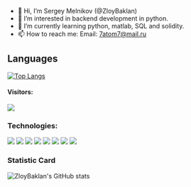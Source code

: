 - 👋 Hi, I’m Sergey Melnikov (@ZloyBaklan)
- 👀 I’m interested in backend development in python.
- 🌱 I’m currently learning python, matlab, SQL and solidity.
- 📫 How to reach me:
    Email: 7atom7@mail.ru
## Languages
[![Top Langs](https://github-readme-stats.vercel.app/api/top-langs/?username=ZloyBaklan&langs_count=10)](https://github.com/ZloyBaklan/github-readme-stats)
#### Visitors: 
![](https://komarev.com/ghpvc/?username=ZloyBaklan&color=red)
### Technologies: 
![](https://img.shields.io/badge/python-3.7-blue)
![](https://img.shields.io/badge/nginx-red)
![](https://img.shields.io/badge/SQL-green)
![](https://img.shields.io/badge/Docker-grey)
![](https://img.shields.io/badge/Solidity-orange)
![](https://img.shields.io/badge/restframework-purple)
![](https://img.shields.io/badge/Django-brown)
![](https://img.shields.io/badge/MatLab-orange)
### Statistic Card
![ZloyBaklan's GitHub stats](https://github-readme-stats.vercel.app/api?username=ZloyBaklan&hide=contribs,prs)
<!---
ZloyBaklan/ZloyBaklan is a ✨ special ✨ repository because its `README.md` (this file) appears on your GitHub profile.
You can click the Preview link to take a look at your changes.
--->
